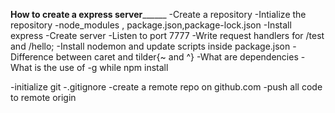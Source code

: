 
______How to create a express server____________
-Create a repository
-Intialize the repository
-node_modules , package.json,package-lock.json
-Install express
-Create server
-Listen to port 7777
-Write request handlers for /test and /hello;
-Install nodemon and update scripts inside package.json
-Difference between caret and tilder{~ and ^}
-What are dependencies
-What is the use of -g while npm install 


-initialize git
-.gitignore 
-create a remote repo on github.com
-push all code to remote origin


